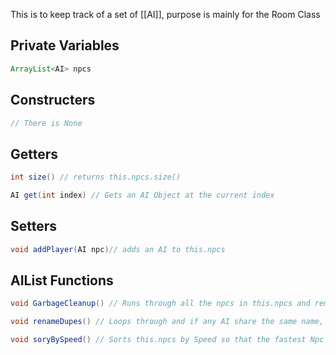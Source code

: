 
This is to keep track of a set of [[AI]], purpose is mainly for the Room Class

## Private Variables
```java
ArrayList<AI> npcs
```

## Constructers
```java
// There is None
```

## Getters
```java
int size() // returns this.npcs.size()

AI get(int index) // Gets an AI Object at the current index
```

## Setters
```java
void addPlayer(AI npc)// adds an AI to this.npcs
```

## AIList Functions
```java
void GarbageCleanup() // Runs through all the npcs in this.npcs and removes them if they are dead

void renameDupes() // Loops through and if any AI share the same name, the dupe is changes to NPC 1, NPC 2 and so on.

void soryBySpeed() // Sorts this.npcs by Speed so that the fastest Npc gets its turn before next fastest.
```